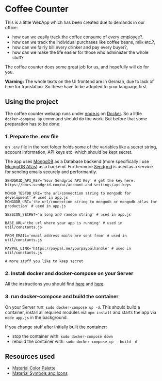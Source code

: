 # Coffee Counter

This is a little WebApp which has been created due to demands in our office:
- how can we easily track the coffee consume of every employee?,
- how can we track the individual purchases like coffee beans, milk etc.?,
- how can we fairly bill every drinker and pay every buyer?,
- how can we make the life easier for those who administer the whole stuff?

The coffee counter does some great job for us, and hopefully will do for you.

**Warning:** The whole texts on the UI frontend are in German, due to lack of time for translation. So these have to be adopted to your language first.

## Using the project

The coffee counter webapp runs under [node.js](https://nodejs.dev/en/) on [Docker](https://www.docker.com/).
So a little `docker-compose up` command should do the work. But before that some preparation has to be done:

### 1. Prepare the .env file

an `.env` file in the root folder holds some of the variables like a secret string, account information, API keys etc. which should be kept secret.

The app uses [MongoDB](https://www.mongodb.com/atlas/database) as a Database backend (more specifically I use [MongoDB Atlas](https://www.mongodb.com/atlas)) as a backend.
Furthermore [Sendgrid](https://sendgrid.com/) is used as a service for sending emails securely and performantly. 

```shell
SENDGRID_API_KEY='Your Sendgrid API Key' # get the key here: https://docs.sendgrid.com/ui/account-and-settings/api-keys

MONGO_TESTDB_URI='the url/connection string to mongodb for development' # used in app.js
MONGODB_URI='the url/connection string to mongodb or mongodb atlas for production' # used in app.js

SESSION_SECRET='a long and random string' # used in app.js

BASE_URL='the url where your app is running' # used in util/constants.js

FROM_EMAIL='email address mails are sent from' # used in util/constants.js

PAYPAL_LINK='https://paypal.me/yourpaypalhandle' # used in util/constants.js

# more stuff you like to keep secret
```

### 2. Install docker and docker-compose on your Server

All the instructions you should find [here](https://docs.docker.com/engine/install/) and [here](https://docs.docker.com/compose/install/).

### 3. run docker-compose and build the container

On your Server run: `sudo docker-compose up -d`. This should build a container,
install all required modules via `npm install` and starts the app via `node app.js` in the background.

If you change stuff after initially built the container:
- stop the container with: `sudo docker-compose down`
- rebuild the container with: `sudo docker-compose up --build -d`

## Resources used
- [Material Color Palette](https://material.io/resources/color/#!/?view.left=0&view.right=0&primary.color=1A237E&secondary.color=E91E63) 
- [Material Symbols and Icons](https://fonts.google.com/icons)